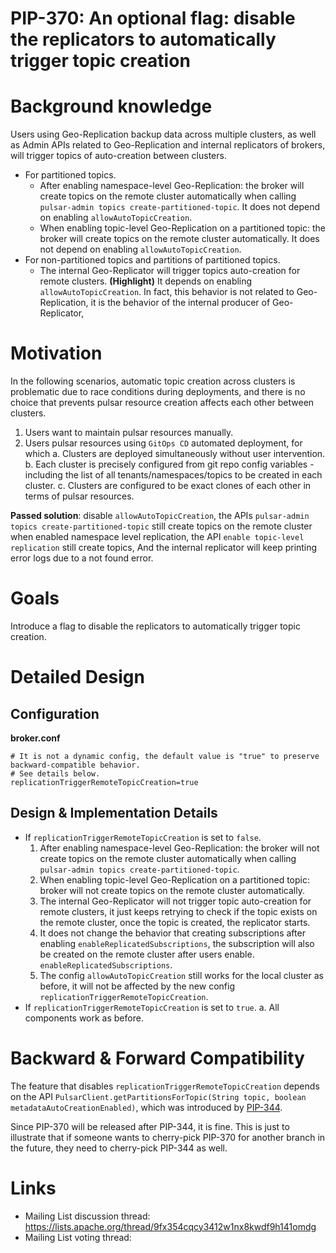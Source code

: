 # PIP-370: An optional flag: disable the replicators to automatically trigger topic creation

# Background knowledge

Users using Geo-Replication backup data across multiple clusters, as well as Admin APIs related to Geo-Replication and internal replicators of brokers, will trigger topics of auto-creation between clusters.
- For partitioned topics.
  - After enabling namespace-level Geo-Replication: the broker will create topics on the remote cluster automatically when calling `pulsar-admin topics create-partitioned-topic`. It does not depend on enabling `allowAutoTopicCreation`.
  - When enabling topic-level Geo-Replication on a partitioned topic: the broker will create topics on the remote cluster automatically. It does not depend on enabling `allowAutoTopicCreation`.
- For non-partitioned topics and partitions of partitioned topics.
  - The internal Geo-Replicator will trigger topics auto-creation for remote clusters. **(Highlight)** It depends on enabling `allowAutoTopicCreation`. In fact, this behavior is not related to Geo-Replication, it is the behavior of the internal producer of Geo-Replicator,   

# Motivation

In the following scenarios, automatic topic creation across clusters is problematic due to race conditions during deployments, and there is no choice that prevents pulsar resource creation affects each other between clusters.
1. Users want to maintain pulsar resources manually.
2. Users pulsar resources using `GitOps CD` automated deployment, for which
  a. Clusters are deployed simultaneously without user intervention.
  b. Each cluster is precisely configured from git repo config variables - including the list of all tenants/namespaces/topics to be created in each cluster.
  c. Clusters are configured to be exact clones of each other in terms of pulsar resources.

**Passed solution**: disable `allowAutoTopicCreation`, the APIs `pulsar-admin topics create-partitioned-topic` still create topics on the remote cluster when enabled namespace level replication, the API `enable topic-level replication` still create topics, And the internal replicator will keep printing error logs due to a not found error.

# Goals

Introduce a flag to disable the replicators to automatically trigger topic creation.

# Detailed Design

## Configuration

**broker.conf**
```properties
# It is not a dynamic config, the default value is "true" to preserve backward-compatible behavior.
# See details below.
replicationTriggerRemoteTopicCreation=true
```

## Design & Implementation Details

- If `replicationTriggerRemoteTopicCreation` is set to `false`.
  1. After enabling namespace-level Geo-Replication: the broker will not create topics on the remote cluster automatically when calling `pulsar-admin topics create-partitioned-topic`.
  2. When enabling topic-level Geo-Replication on a partitioned topic: broker will not create topics on the remote cluster automatically.
  3. The internal Geo-Replicator will not trigger topic auto-creation for remote clusters, it just keeps retrying to check if the topic exists on the remote cluster, once the topic is created, the replicator starts.
  4. It does not change the behavior that creating subscriptions after enabling `enableReplicatedSubscriptions`, the subscription will also be created on the remote cluster after users enable. `enableReplicatedSubscriptions`.
  5. The config `allowAutoTopicCreation` still works for the local cluster as before, it will not be affected by the new config `replicationTriggerRemoteTopicCreation`.
- If `replicationTriggerRemoteTopicCreation` is set to `true`.
  a. All components work as before. 

# Backward & Forward Compatibility

The feature that disables `replicationTriggerRemoteTopicCreation` depends on the API `PulsarClient.getPartitionsForTopic(String topic, boolean metadataAutoCreationEnabled)`, which was introduced by [PIP-344](https://github.com/apache/pulsar/blob/master/pip/pip-344.md).

Since PIP-370 will be released after PIP-344, it is fine. This is just to illustrate that if someone wants to cherry-pick PIP-370 for another branch in the future, they need to cherry-pick PIP-344 as well.

# Links
* Mailing List discussion thread: https://lists.apache.org/thread/9fx354cqcy3412w1nx8kwdf9h141omdg
* Mailing List voting thread:
